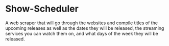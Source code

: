# Show-Scheduler
A web scraper that will go through the websites and compile titles of the upcoming releases as well as the dates they will be released, the streaming services you can watch them on, and what days of the week they will be released.
